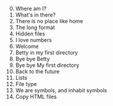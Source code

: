 0. Where am I?
1. What's in there?
2. There is no place like home
3. The long format
4. Hidden files
5. I love numbers
6. Welcome
7. Betty in my first directory
8. Bye bye Betty
9. Bye bye My first directory
10. Back to the future
11. Lists
12. File type
13. We are symbols, and inhabit symbols
14. Copy HTML files
